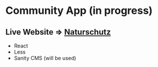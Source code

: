 # Community App (in progress)

## Live Website => [Naturschutz](https://naturschutzcommunity123.netlify.app/)

* React
* Less
* Sanity CMS (will be used)